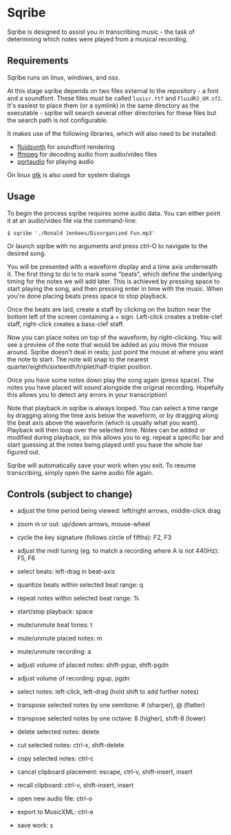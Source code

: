 # Sqribe

Sqribe is designed to assist you in transcribing music - the task of determining which notes
were played from a musical recording.


## Requirements

Sqribe runs on linux, windows, and osx.

At this stage sqribe depends on two files external to the repository - a font and a soundfont.
These files *must* be called `luxisr.ttf` and `FluidR3_GM.sf2`. It's easiest to place them (or
a symlink) in the same directory as the executable - sqribe will search several other directories
for these files but the search path is not configurable.

It makes use of the following libraries, which will also need to be installed:
* [fluidsynth](http://www.fluidsynth.org) for soundfont rendering
* [ffmpeg](http://www.ffmpeg.org) for decoding audio from audio/video files
* [portaudio](http://www.portaudio.com) for playing audio

On linux [gtk](http://www.gtk.org) is also used for system dialogs


## Usage

To begin the process sqribe requires some audio data. You can either point it at an audio/video
file via the command-line:

    $ sqribe './Ronald Jenkees/Disorganized Fun.mp3'

Or launch sqribe with no arguments and press ctrl-O to navigate to the desired song.

You will be presented with a waveform display and a time axis underneath it. The first thing to
do is to mark some "beats", which define the underlying timing for the notes we will add later.
This is achieved by pressing space to start playing the song, and then pressing enter in time
with the music. When you're done placing beats press space to stop playback.

Once the beats are laid, create a staff by clicking on the button near the bottom left of the
screen containing a + sign. Left-click creates a treble-clef staff, right-click creates a
bass-clef staff.

Now you can place notes on top of the waveform, by right-clicking. You will see a preview of
the note that would be added as you move the mouse around. Sqribe doesn't deal in rests; just
point the mouse at where you want the note to start. The note will snap to the nearest
quarter/eighth/sixteenth/triplet/half-triplet position.

Once you have some notes down play the song again (press space). The notes you have placed will
sound alongside the original recording. Hopefully this allows you to detect any errors in your
transcription!

Note that playback in sqribe is always looped. You can select a time range by dragging along the
time axis below the waveform, or by dragging along the beat axis above the waveform (which is
usually what you want). Playback will then loop over the selected time. Notes can be added or
modified during playback, so this allows you to eg. repeat a specific bar and start guessing at
the notes being played until you have the whole bar figured out.

Sqribe will automatically save your work when you exit. To resume transcribing, simply open the
same audio file again.

## Controls (subject to change)

* adjust the time period being viewed: left/right arrows, middle-click drag
* zoom in or out: up/down arrows, mouse-wheel

* cycle the key signature (follows circle of fifths): F2, F3
* adjust the midi tuning (eg. to match a recording where A is not 440Hz): F5, F6

* select beats: left-drag in beat-axis
* quantize beats within selected beat range: q
* repeat notes within selected beat range: %

* start/stop playback: space
* mute/unmute beat tones: t
* mute/unmute placed notes: m
* mute/unmute recording: a
* adjust volume of placed notes: shift-pgup, shift-pgdn
* adjust volume of recording: pgup, pgdn

* select notes: left-click, left-drag (hold shift to add further notes)
* transpose selected notes by one semitone: # (sharper), @ (flatter)
* transpose selected notes by one octave: 8 (higher), shift-8 (lower)
* delete selected notes: delete
* cut selected notes: ctrl-x, shift-delete
* copy selected notes: ctrl-c
* cancel clipboard placement: escape, ctrl-v, shift-insert, insert
* recall clipboard: ctrl-v, shift-insert, insert

* open new audio file: ctrl-o
* export to MusicXML: ctrl-e
* save work: s 
